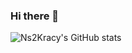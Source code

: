 ### Hi there 👋

![Ns2Kracy's GitHub stats](https://github-readme-stats.vercel.app/api?username=Ns2Kracy&show_icons=true&theme=tokyonight)

